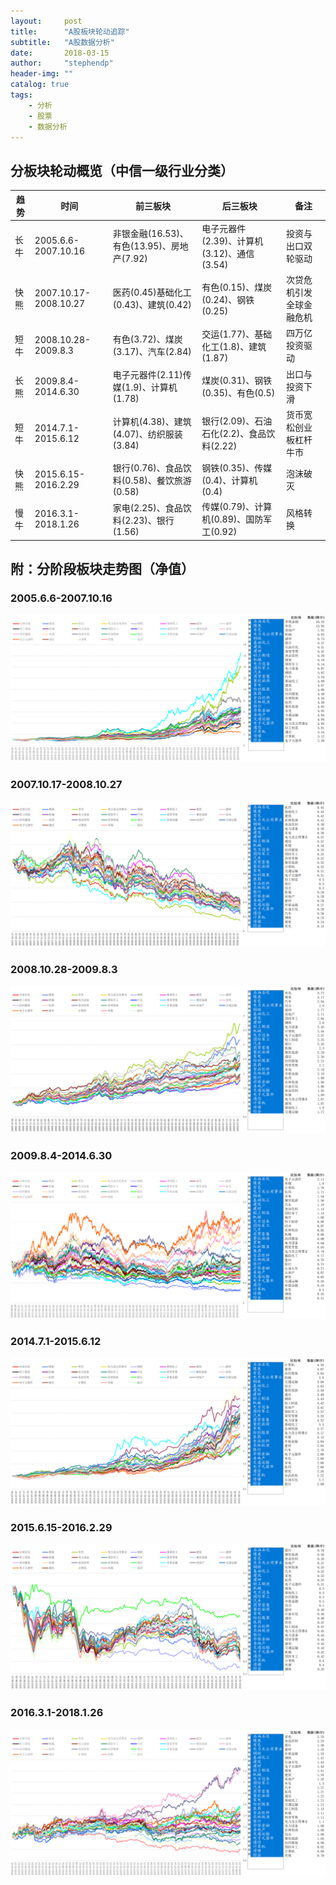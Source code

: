 ```yaml
---
layout:     post
title:      "A股板块轮动追踪"
subtitle:   "A股数据分析"
date:       2018-03-15
author:     "stephendp"
header-img: ""
catalog: true
tags:
    - 分析
    - 股票
    - 数据分析
---
```


## 分板块轮动概览（中信一级行业分类）
| 趋势 | 时间                         | 前三板块                                   | 后三板块                                   | 备注                     |
| ---- | ---------------------------- | ------------------------------------------ | ------------------------------------------ | ------------------------ |
| 长牛 | 2005.6.6-2007.10.16 | 非银金融(16.53)、有色(13.95)、房地产(7.92) | 电子元器件(2.39)、计算机(3.12)、通信(3.54) | 投资与出口双轮驱动       |
| 快熊 | 2007.10.17-2008.10.27 | 医药(0.45)基础化工(0.43)、建筑(0.42)       | 有色(0.15)、煤炭(0.24)、钢铁(0.25)         | 次贷危机引发全球金融危机 |
| 短牛 | 2008.10.28-2009.8.3          | 有色(3.72)、煤炭(3.17)、汽车(2.84)       | 交运(1.77)、基础化工(1.8)、建筑(1.87)      | 四万亿投资驱动           |
| 长熊 | 2009.8.4-2014.6.30           | 电子元器件(2.11)传媒(1.9)、计算机(1.78)    | 煤炭(0.31)、钢铁(0.35)、有色(0.5)     | 出口与投资下滑           |
| 短牛 | 2014.7.1-2015.6.12           | 计算机(4.38)、建筑(4.07)、纺织服装(3.84)   | 银行(2.09)、石油石化(2.2)、食品饮料(2.22)  | 货币宽松创业板杠杆牛市   |
| 快熊 | 2015.6.15-2016.2.29          | 银行(0.76)、食品饮料(0.58)、餐饮旅游(0.58) | 钢铁(0.35)、传媒(0.4)、计算机(0.4)      | 泡沫破灭                 |
| 慢牛 | 2016.3.1-2018.1.26           | 家电(2.25)、食品饮料(2.23)、银行(1.56)     | 传媒(0.79)、计算机(0.89)、国防军工(0.92)   | 风格转换                 |

## 附：分阶段板块走势图（净值）

### 2005.6.6-2007.10.16
![2005.6.6-2007.10.16](../img/bkld1.png)







### 2007.10.17-2008.10.27

![2007.10.17-2008.10.27](../img/bkld2.png)









### 2008.10.28-2009.8.3

![2008.10.28-2009.8.3](../img/bkld3.png)









### 2009.8.4-2014.6.30

![2009.8.4-2014.6.30](../img/bkld4.png)







### 2014.7.1-2015.6.12

![2014.7.1-2015.6.12](../img/bkld5.png)









### 2015.6.15-2016.2.29

![2015.6.15-2016.2.29](../img/bkld6.png)









### 2016.3.1-2018.1.26

![2016.3.1-2018.1.26](../img/bkld7.png)